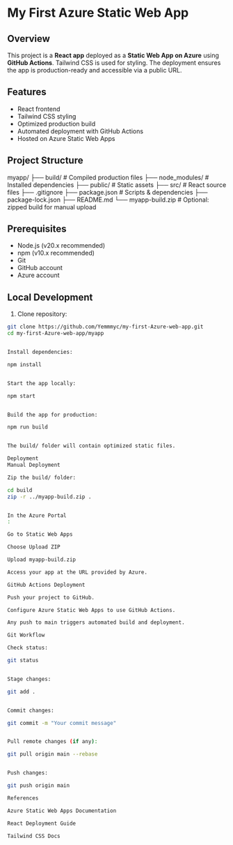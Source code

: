 # My First Azure Static Web App

## Overview
This project is a **React app** deployed as a **Static Web App on Azure** using **GitHub Actions**. Tailwind CSS is used for styling. The deployment ensures the app is production-ready and accessible via a public URL.

## Features
- React frontend
- Tailwind CSS styling
- Optimized production build
- Automated deployment with GitHub Actions
- Hosted on Azure Static Web Apps

## Project Structure


myapp/
├── build/ # Compiled production files
├── node_modules/ # Installed dependencies
├── public/ # Static assets
├── src/ # React source files
├── .gitignore
├── package.json # Scripts & dependencies
├── package-lock.json
├── README.md
└── myapp-build.zip # Optional: zipped build for manual upload


## Prerequisites
- Node.js (v20.x recommended)
- npm (v10.x recommended)
- Git
- GitHub account
- Azure account

## Local Development

1. Clone repository:
```bash
git clone https://github.com/Yemmmyc/my-first-Azure-web-app.git
cd my-first-Azure-web-app/myapp


Install dependencies:

npm install


Start the app locally:

npm start


Build the app for production:

npm run build


The build/ folder will contain optimized static files.

Deployment
Manual Deployment

Zip the build/ folder:

cd build
zip -r ../myapp-build.zip .


In the Azure Portal
:

Go to Static Web Apps

Choose Upload ZIP

Upload myapp-build.zip

Access your app at the URL provided by Azure.

GitHub Actions Deployment

Push your project to GitHub.

Configure Azure Static Web Apps to use GitHub Actions.

Any push to main triggers automated build and deployment.

Git Workflow

Check status:

git status


Stage changes:

git add .


Commit changes:

git commit -m "Your commit message"


Pull remote changes (if any):

git pull origin main --rebase


Push changes:

git push origin main

References

Azure Static Web Apps Documentation

React Deployment Guide

Tailwind CSS Docs